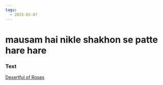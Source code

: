 ```yaml
---
tags:
  - 2025-02-07
---
```

# mausam hai nikle shakhon se patte hare hare

### Text
[Desertful of Roses](https://franpritchett.com/00garden/15c/1507/index_1507.html)

